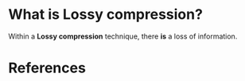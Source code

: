  # What is Lossy compression? 
  
 Within a **Lossy compression** technique, there **is** a loss of information.
  
 # References 
  


